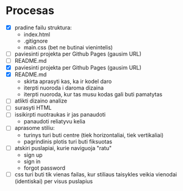 # Procesas
- [x] pradine failu struktura:
  - index.html
  - .gitignore
  - main.css (bet ne butinai vienintelis)
- [ ] paviesinti projekta per Github Pages (gausim URL)
- [ ] README.md
- [x] paviesinti projekta per Github Pages (gausim URL)
- [x] README.md
  - skirta aprasyti kas, ka ir kodel daro
  - iterpti nuoroda i daroma dizaina
  - iterpti nuoroda, kur tas musu kodas gali buti pamatytas
- [ ] atlikti dizaino analize
- [ ] surasyti HTML
- [ ] issikirpti nuotraukas ir jas panaudoti
  - panaudoti reliatyvu kelia
- [ ] aprasome stiliu:
  - turinys turi buti centre (tiek horizontaliai, tiek vertikaliai)
  - pagrindinis plotis turi buti fiksuotas
- [ ] atskiri puslapiai, kurie naviguoja "ratu"
  - sign up
  - sign in
  - forgot password
- [ ] css turi buti tik vienas failas, kur stiliaus taisykles veikia vienodai (identiskai) per visus puslapius